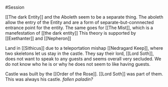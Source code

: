 #Session 

[[The dark Entity]] and the Aboleth seem to be a separate thing. The aboleth allow the entry of the Entity and are a form of separate-but-connnected entrance point for the entity.
The same goes for [[The Mist]], which is a manefestation of [[the dark entity]]
This theory is supported by [[Exethanter]] and [[Nepheron]]

Land in [[Sithicus]] due to a teleportation mishap
[[Nedragard Keep]], where two skeletons let us stay in the castle. 
They say their lord, [[Lord Soth]], does not want to speak to any guests and seems overall very secluded. We do not know who he is or why he does not seem to like having guests.

Castle was built by the [[Order of the Rose]]. [[Lord Soth]] was part of them. This was always his castle.
*fallen paladin?*
